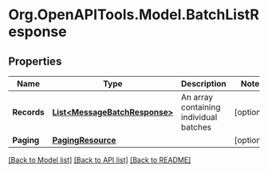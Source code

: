 
# Org.OpenAPITools.Model.BatchListResponse

## Properties

Name | Type | Description | Notes
------------ | ------------- | ------------- | -------------
**Records** | [**List&lt;MessageBatchResponse&gt;**](MessageBatchResponse.md) | An array containing individual batches | [optional] 
**Paging** | [**PagingResource**](PagingResource.md) |  | [optional] 

[[Back to Model list]](../README.md#documentation-for-models)
[[Back to API list]](../README.md#documentation-for-api-endpoints)
[[Back to README]](../README.md)

